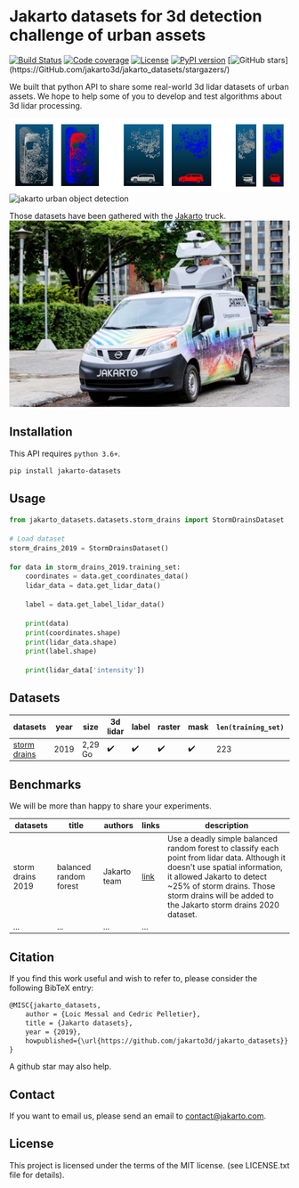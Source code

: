 # Jakarto datasets for 3d detection challenge of urban assets

[![Build Status](https://travis-ci.org/jakarto3d/jakarto_datasets.svg?branch=master)](https://travis-ci.org/jakarto3d/jakarto_datasets) [![Code coverage](https://codecov.io/gh/jakarto3d/jakarto_datasets/branch/master/graph/badge.svg)](https://codecov.io/gh/jakarto3d/jakarto_datasets) [![License](https://img.shields.io/github/license/jakarto3d/jakarto_datasets)](https://github.com/jakarto3d/jakarto_datasets/blob/master/LICENSE.txt) 
[![PyPI version](https://badge.fury.io/py/jakarto-datasets.svg)](https://badge.fury.io/py/jakarto-datasets) [![GitHub stars](https://img.shields.io/github/stars/jakarto3d/jakarto_datasets.svg?style=flat&label=github&nbsp;stars&nbsp;&starf;)](https://GitHub.com/jakarto3d/jakarto_datasets/stargazers/)


We built that python API to share some real-world 3d lidar datasets of urban assets. We hope to help some of you to develop and test algorithms about 3d lidar processing.


![jakarto car detection](https://raw.githubusercontent.com/jakarto3d/jakarto_datasets/master/doc/images/jakarto_car_detection.png)
![jakarto urban object detection](https://raw.githubusercontent.com/jakarto3d/jakarto_datasets/master/doc/images/jakarto_urban_object_detection.png)

Those datasets have been gathered with the [Jakarto](https://www.jakarto.com) truck.
![jakarto truck](https://raw.githubusercontent.com/jakarto3d/jakarto_datasets/master/doc/images/camion_jakarto.jpg)


## Installation
This API requires `python 3.6+`.

```sh
pip install jakarto-datasets
```

## Usage
```python
from jakarto_datasets.datasets.storm_drains import StormDrainsDataset

# Load dataset
storm_drains_2019 = StormDrainsDataset()

for data in storm_drains_2019.training_set:
    coordinates = data.get_coordinates_data()
    lidar_data = data.get_lidar_data()
    
    label = data.get_label_lidar_data()
    
    print(data)
    print(coordinates.shape)
    print(lidar_data.shape)
    print(label.shape)
    
    print(lidar_data['intensity'])
```


## Datasets

| datasets | year | size | 3d lidar | label | raster | mask | `len(training_set)` | `len(testing_set)` | examples |
| --- | --- | --- | --- | --- | --- | --- | --- | --- | ---|
| [storm drains](examples/storm_drains/README.md) | 2019 | 2,29 Go | :heavy_check_mark: | :heavy_check_mark: | :heavy_check_mark: | :heavy_check_mark: | 223 | 150 | [see examples](examples/storm_drains/README.md) |


## Benchmarks

We will be more than happy to share your experiments.

| datasets | title | authors | links | description |
| -- | -- | --  | -- | -- |
| storm drains 2019 | balanced random forest | Jakarto team  | [link](examples/storm_drains/machine_learning/storm_drains_machine_learning.py) | Use a deadly simple balanced random forest to classify each point from lidar data. Although it doesn't use spatial information, it allowed Jakarto to detect ~25% of storm drains. Those storm drains will be added to the Jakarto storm drains 2020 dataset. |
|...                | ...                    | ...           | ...                                                                     |             |


## Citation

If you find this work useful and wish to refer to, please consider the following BibTeX entry:

    @MISC{jakarto_datasets,
        author = {Loic Messal and Cedric Pelletier},
        title = {Jakarto datasets},
        year = {2019},
        howpublished={\url{https://github.com/jakarto3d/jakarto_datasets}}
    }

A github star may also help.

## Contact
If you want to email us, please send an email to contact@jakarto.com.

## License
This project is licensed under the terms of the MIT license. (see LICENSE.txt file for details).
